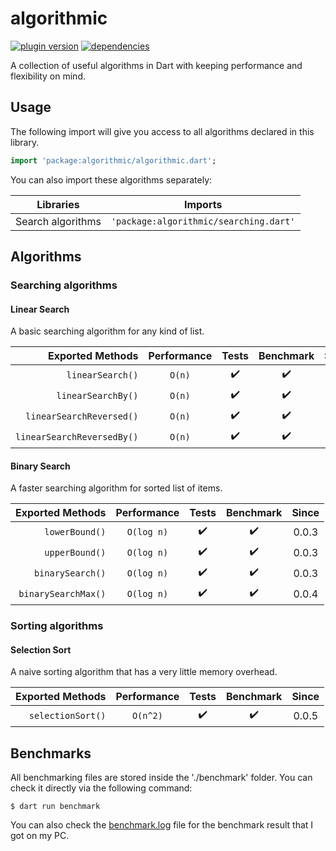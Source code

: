 # algorithmic

[![plugin version](https://img.shields.io/pub/v/algorithmic?label=pub)](https://pub.dev/packages/algorithmic)
[![dependencies](https://img.shields.io/librariesio/release/pub/algorithmic?label=dependencies)](https://github.com/dipu-bd/algorithmic/-/blob/master/pubspec.yaml)

A collection of useful algorithms in Dart with keeping performance and flexibility on mind.

## Usage

The following import will give you access to all algorithms declared in this library.

```dart
import 'package:algorithmic/algorithmic.dart';
```

You can also import these algorithms separately:

| Libraries         | Imports                                |
| ----------------- | -------------------------------------- |
| Search algorithms | `'package:algorithmic/searching.dart'` |

## Algorithms

<!-- ⌛ ✔️ ❌ -->

### Searching algorithms

#### Linear Search

A basic searching algorithm for any kind of list.

|           Exported Methods | Performance | Tests | Benchmark | Since |
| -------------------------: | :---------: | :---: | :-------: | :---: |
|           `linearSearch()` |   `O(n)`    |  ✔️   |    ✔️     | 0.0.1 |
|         `linearSearchBy()` |   `O(n)`    |  ✔️   |    ✔️     | 0.0.4 |
|   `linearSearchReversed()` |   `O(n)`    |  ✔️   |    ✔️     | 0.0.1 |
| `linearSearchReversedBy()` |   `O(n)`    |  ✔️   |    ✔️     | 0.0.4 |

#### Binary Search

A faster searching algorithm for sorted list of items.

|    Exported Methods | Performance | Tests | Benchmark | Since |
| ------------------: | :---------: | :---: | :-------: | :---: |
|      `lowerBound()` | `O(log n)`  |  ✔️   |    ✔️     | 0.0.3 |
|      `upperBound()` | `O(log n)`  |  ✔️   |    ✔️     | 0.0.3 |
|    `binarySearch()` | `O(log n)`  |  ✔️   |    ✔️     | 0.0.3 |
| `binarySearchMax()` | `O(log n)`  |  ✔️   |    ✔️     | 0.0.4 |

### Sorting algorithms

#### Selection Sort

A naive sorting algorithm that has a very little memory overhead.

|  Exported Methods | Performance | Tests | Benchmark | Since |
| ----------------: | :---------: | :---: | :-------: | :---: |
| `selectionSort()` |  `O(n^2)`   |  ✔️   |    ✔️     | 0.0.5 |

## Benchmarks

All benchmarking files are stored inside the './benchmark' folder. You can check it directly via the following command:

```
$ dart run benchmark
```

You can also check the [benchmark.log](https://github.com/dipu-bd/algorithmic/blob/master/benchmark.log) file for the benchmark result that I got on my PC.
